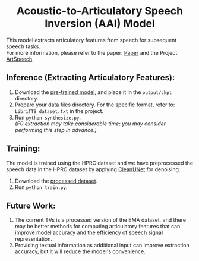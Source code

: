 <div align="center">
<h1>
<b>
Acoustic-to-Articulatory Speech Inversion (AAI) Model
</b>
</h1>
</div>



This model extracts articulatory features from speech for subsequent speech tasks.  
For more information, please refer to the paper: <a href="https://dl.acm.org/doi/10.1145/3664647.3681097" target="_blank">Paper</a> and the
Project: <a href="https://github.com/Zhongxu-Wang/ArtSpeech?tab=readme-ov-file" target="_blank">ArtSpeech</a>

## Inference (Extracting Articulatory Features):

1. Download the <a href="https://drive.google.com/file/d/1wxs1OoBsTTRMuMP2OQ6f2m9WpgdQIkIB/view?usp=drive_link" target="_blank">pre-trained model</a>, and place it in the `output/ckpt` directory.
2. Prepare your data files directory. For the specific format, refer to: `LibriTTS_dataset.txt` in the project.
3. Run `python synthesize.py`.  
   *(F0 extraction may take considerable time; you may consider performing this step in advance.)*

## Training:

The model is trained using the HPRC dataset and we have preprocessed the speech data in the HPRC dataset by applying <a href="https://github.com/NVIDIA/CleanUNet" target="_blank">CleanUNet</a> for denoising.

1. Download the <a href="https://drive.google.com/file/d/1iS99bw2p97bWTo_frf2wi1LUiX3F5ieJ/view?usp=drive_link" target="_blank">processed dataset</a>.
2. Run `python train.py`.

## Future Work:

1. The current TVs is a processed version of the EMA dataset, and there may be better methods for computing articulatory features that can improve model accuracy and the efficiency of speech signal representation.
2. Providing textual information as additional input can improve extraction accuracy, but it will reduce the model's convenience.
